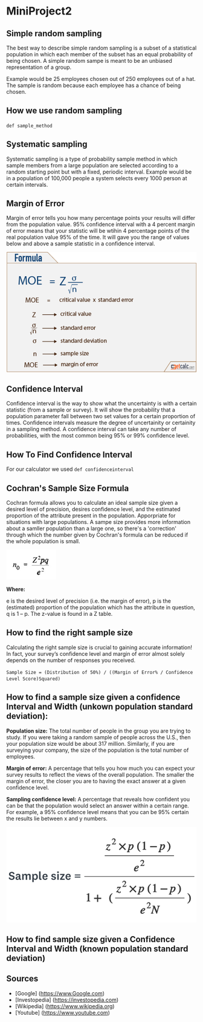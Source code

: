 # MiniProject2

## Simple random sampling
The best way to describe simple random sampling is a subset of a statistical population in which each member of the subset has an equal probability of being chosen.  A simple random sampe is meant to be an unbiased representation of a group.

Example would be 25 employees chosen out of 250 employees out of a hat. The sample is random because each employee has a chance of being chosen.

## How we use random sampling
`def sample_method`

## Systematic sampling
Systematic sampling is a type of probability sample method in which sample members from a large population are selected according to a random starting point but with a fixed, periodic interval. Example would be in a population of 100,000 people a system selects every 1000 person at certain intervals.

## Margin of Error
Margin of error tells you how many percentage points your results will differ from the population value. 95% confidence interval with a 4 percent margin of error means that your statistic will be wtihin 4 percentage points of the real population value 95% of the time.  It will gave you the range of values below and above a sample statistic in a confidence interval.  

![MarginOfError](moe.PNG)

## Confidence Interval 
Confidence interval is the way to show what the uncertainty is with a certain statistic (from a sample or survey).  It will show the probability that a population parameter fall between two set values for a certain proportion of times. Confidence intervals measure the degree of uncertainity or certainity in a sampling method. A confidence interval can take any number of probabilities, with the most common being 95% or 99% confidence level.

## How To Find Confidence Interval
For our calculator we used `def confidenceinterval` 

## Cochran's Sample Size Formula
Cochran formula allows you to calculate an ideal sample size given a desired level of precision, desires confidence level, and the estimated proportion of the attribute present in the population. Apporpriate for situations with large populations. A sampe size provides more information about a samller population than a large one, so there's a 'correction' through which the number given by Cochran's formula can be reduced if the whole population is small.

![Cochran](cochran.jpeg)

**Where:**

e is the desired level of precision (i.e. the margin of error),
p is the (estimated) proportion of the population which has the attribute in question,
q is 1 – p.
The z-value is found in a Z table.

## How to find the right sample size
Calculating the right sample size is crucial to gaining accurate information! In fact, your survey’s confidence level and margin of error almost solely depends on the number of responses you received.

`Sample Size = (Distribution of 50%) / ((Margin of Error% / Confidence Level Score)Squared)`

## How to find a sample size given a confidence Interval and Width (unkown population standard deviation):
**Population size:** The total number of people in the group you are trying to study. If you were taking a random sample of people across the U.S., then your population size would be about 317 million. Similarly, if you are surveying your company, the size of the population is the total number of employees.

**Margin of error:** A percentage that tells you how much you can expect your survey results to reflect the views of the overall population. The smaller the margin of error, the closer you are to having the exact answer at a given confidence level.

**Sampling confidence level:** A percentage that reveals how confident you can be that the population would select an answer within a certain range. For example, a 95% confidence level means that you can be 95% certain the results lie between x and y numbers.

![SampleSize](samplesize.PNG)



## How to find sample size given a Confidence Interval and Width (known population standard deviation)




## Sources
* [Google] (https://www.Google.com)
* [Investopedia] (https://investopedia.com)
* [Wikipedia] (https://www.wikipedia.org)
* [Youtube] (https://www.youtube.com)

